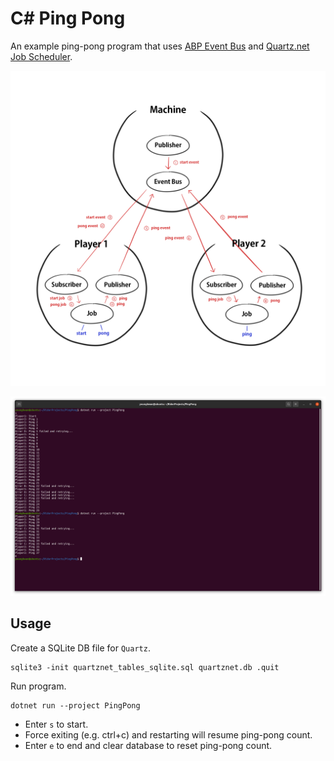 # C# Ping Pong

An example ping-pong program that uses [ABP Event Bus](https://docs.abp.io/en/abp/5.0/Event-Bus) and [Quartz.net Job Scheduler](https://www.quartz-scheduler.net).

![diagram.png](doc/diagram.png)

![screenshot.png](doc/screenshot.png)

## Usage

Create a SQLite DB file for `Quartz`.

```
sqlite3 -init quartznet_tables_sqlite.sql quartznet.db .quit
```

Run program.
```
dotnet run --project PingPong
```

- Enter `s` to start.
- Force exiting (e.g. ctrl+c) and restarting will resume ping-pong count.
- Enter `e` to end and clear database to reset ping-pong count.
